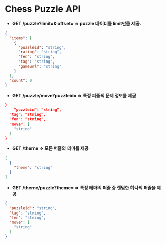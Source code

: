 # Chess Puzzle API

- **GET** **/puzzle?limit=<int>& offset=<int> ⇒ puzzle 데이터를 limit만큼 제공.**

```json
{
  "items": [
    {
      "puzzleid": "string",
      "rating": "string",
      "fen": "string",
      "tag": "string",
      "gameurl": "string"
    }
  ],
  "count": 0
}
```

- **GET** **/puzzle/move?puzzleid=<str> ⇒ 특정 퍼즐의 문제 정보를 제공**

```json
}
	"puzzleid": "string",
  "tag": "string",
  "fen": "string",
  "move": [
    "string"
  ]
}
```

- **GET** **/theme ⇒ 모든 퍼즐의 테마를 제공**

```json
[
  {
    "theme": "string"
  }
]
```

- **GET** **/theme/puzzle?theme=<str> ⇒ 특정 테마의 퍼즐 중 랜덤한 하나의 퍼즐을 제공**

```json
{
  "puzzleid": "string",
  "tag": "string",
  "fen": "string",
  "move": [
    "string"
  ]
}
```
